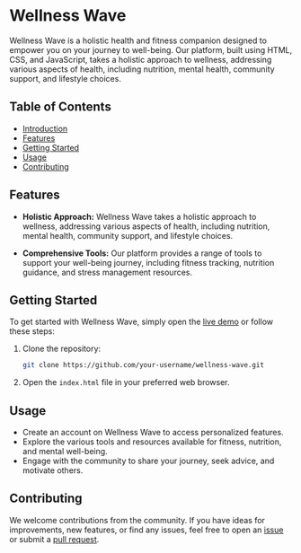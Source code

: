 # Wellness Wave

Wellness Wave is a holistic health and fitness companion designed to empower you on your journey to well-being. Our platform, built using HTML, CSS, and JavaScript, takes a holistic approach to wellness, addressing various aspects of health, including nutrition, mental health, community support, and lifestyle choices.

## Table of Contents

- [Introduction](#wellness-wave)
- [Features](#features)
- [Getting Started](#getting-started)
- [Usage](#usage)
- [Contributing](#contributing)

## Features

- **Holistic Approach:** Wellness Wave takes a holistic approach to wellness, addressing various aspects of health, including nutrition, mental health, community support, and lifestyle choices.

- **Comprehensive Tools:** Our platform provides a range of tools to support your well-being journey, including fitness tracking, nutrition guidance, and stress management resources.

## Getting Started

To get started with Wellness Wave, simply open the [live demo](https://your-wellness-wave-demo.com) or follow these steps:

1. Clone the repository:

   ```bash
   git clone https://github.com/your-username/wellness-wave.git
   ```

2. Open the `index.html` file in your preferred web browser.

## Usage

- Create an account on Wellness Wave to access personalized features.
- Explore the various tools and resources available for fitness, nutrition, and mental well-being.
- Engage with the community to share your journey, seek advice, and motivate others.

## Contributing

We welcome contributions from the community. If you have ideas for improvements, new features, or find any issues, feel free to open an [issue](https://github.com/your-username/wellness-wave/issues) or submit a [pull request](https://github.com/your-username/wellness-wave/pulls).

